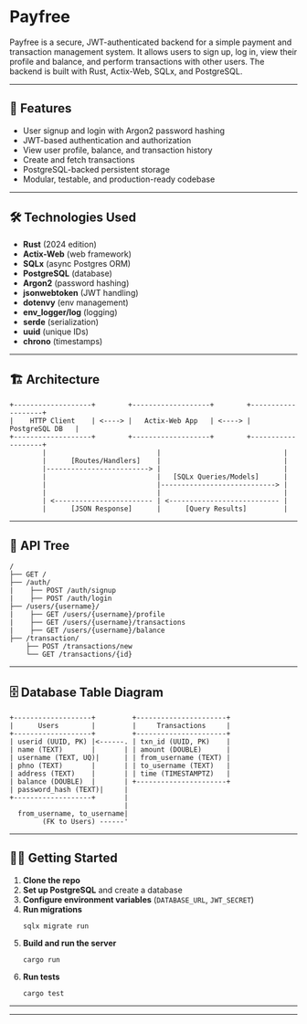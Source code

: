 # Payfree

Payfree is a secure, JWT-authenticated backend for a simple payment and transaction management system. It allows users to sign up, log in, view their profile and balance, and perform transactions with other users. The backend is built with Rust, Actix-Web, SQLx, and PostgreSQL.

---

## 🚀 Features

- User signup and login with Argon2 password hashing
- JWT-based authentication and authorization
- View user profile, balance, and transaction history
- Create and fetch transactions
- PostgreSQL-backed persistent storage
- Modular, testable, and production-ready codebase

---

## 🛠️ Technologies Used

- **Rust** (2024 edition)
- **Actix-Web** (web framework)
- **SQLx** (async Postgres ORM)
- **PostgreSQL** (database)
- **Argon2** (password hashing)
- **jsonwebtoken** (JWT handling)
- **dotenvy** (env management)
- **env_logger/log** (logging)
- **serde** (serialization)
- **uuid** (unique IDs)
- **chrono** (timestamps)

---

## 🏗️ Architecture

```
+-------------------+        +-------------------+        +-------------------+
|    HTTP Client    | <----> |   Actix-Web App   | <----> |   PostgreSQL DB   |
+-------------------+        +-------------------+        +-------------------+
        |                           |                              |
        |      [Routes/Handlers]    |                              |
        |-------------------------> |                              |
        |                           |   [SQLx Queries/Models]      |
        |                           |----------------------------> |
        |                           |                              |
        | <------------------------ | <--------------------------- |
        |      [JSON Response]      |      [Query Results]         |
```

---

## 🌳 API Tree

```
/
├── GET /
├── /auth/
|    ├── POST /auth/signup
|    ├── POST /auth/login
├── /users/{username}/
|    ├── GET /users/{username}/profile
|    ├── GET /users/{username}/transactions
|    ├── GET /users/{username}/balance
├── /transaction/
    ├── POST /transactions/new
    └── GET /transactions/{id}
```

---

## 🗄️ Database Table Diagram

```
+-------------------+         +----------------------+
|      Users        |         |     Transactions     |
+-------------------+         +----------------------+
| userid (UUID, PK) |<------. | txn_id (UUID, PK)    |
| name (TEXT)       |       | | amount (DOUBLE)      |
| username (TEXT, UQ)|      | | from_username (TEXT) |
| phno (TEXT)       |       | | to_username (TEXT)   |
| address (TEXT)    |       | | time (TIMESTAMPTZ)   |
| balance (DOUBLE)  |       | +----------------------+
| password_hash (TEXT)|     |
+-------------------+       |
                            |
  from_username, to_username|
        (FK to Users) ------'
```

---

## 🧑‍💻 Getting Started

1. **Clone the repo**
2. **Set up PostgreSQL** and create a database
3. **Configure environment variables** (`DATABASE_URL`, `JWT_SECRET`)
4. **Run migrations**
   ```
   sqlx migrate run
   ```
5. **Build and run the server**
   ```
   cargo run
   ```
6. **Run tests**
   ```
   cargo test
   ```

---


---
